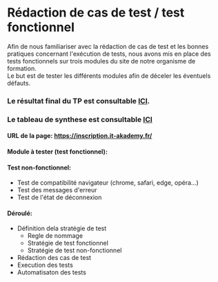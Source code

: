 # Rédaction de cas de test / test fonctionnel
Afin de nous familiariser avec la rédaction de cas de test et les bonnes pratiques concernant l'exécution de tests, nous avons mis en place des tests fonctionnels sur trois modules du site de notre organisme de formation.<br/> Le but est de tester les différents modules afin de déceler les éventuels défauts.<br/>

### Le résultat final du TP est consultable [ICI](https://docs.google.com/document/d/1vI5JxGKx1jrLjcEfJl8qr3uH3XB2AuanOvYpOkJeO1w/edit).
### Le tableau de synthese est consultable [ICI](https://docs.google.com/spreadsheets/d/1aA-Ja7k0X32QP9de1RDb1nQrjWDv9Zh2IIMYlnGd0h0/pubhtml?gid=0&single=true)

#### URL de la page: https://inscription.it-akademy.fr/ <br/>
#### **Module à tester (test fonctionnel):**
#### **Test non-fonctionnel:** 
  - Test de compatibilité navigateur (chrome, safari, edge, opéra...)
  - Test des messages d'erreur
  - Test de l'état de déconnexion 

#### Déroulé:
  - Définition dela stratégie de test
    - Regle de nommage
    - Stratégie de test fonctionnel
    - Stratégie de test non-fonctionnel
  - Rédaction des cas de test
  - Execution des tests
  - Automatisaton des tests
